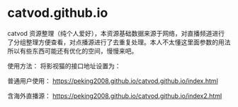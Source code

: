 # catvod.github.io
catvod 资源整理（纯个人爱好），本资源基础数据来源于网络，对直播频道进行了分组整理方便查看，对点播源进行了去重复处理。本人不太懂这里面参数的用法所以有些东西可能还有优化的空间，慢慢来吧。



使用方法：
将影视猫的接口地址设置为：

普通用户使用：
https://peking2008.github.io/catvod.github.io/index.html

含海外直播源：
https://peking2008.github.io/catvod.github.io/index2.html

